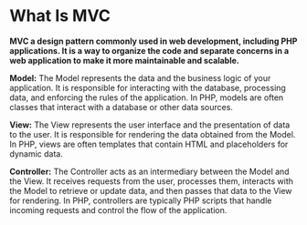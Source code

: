 # What Is MVC

**MVC a design pattern commonly used in web development, including PHP applications. It is a way to organize the code and separate concerns in a web application to make it more maintainable and scalable.**

**Model:** The Model represents the data and the business logic of your application. It is responsible for interacting with the database, processing data, and enforcing the rules of the application. In PHP, models are often classes that interact with a database or other data sources.

**View:** The View represents the user interface and the presentation of data to the user. It is responsible for rendering the data obtained from the Model. In PHP, views are often templates that contain HTML and placeholders for dynamic data.

**Controller:** The Controller acts as an intermediary between the Model and the View. It receives requests from the user, processes them, interacts with the Model to retrieve or update data, and then passes that data to the View for rendering. In PHP, controllers are typically PHP scripts that handle incoming requests and control the flow of the application.
